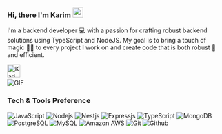 ### Hi, there I'm Karim <img src="https://github.com/TheDudeThatCode/TheDudeThatCode/blob/master/Assets/Hi.gif" width="24px">
I'm a backend developer 💻 with a passion for crafting robust backend solutions using TypeScript and NodeJS. My goal is to bring a touch of magic 🧙‍♂️ to every project I work on and create code that is both robust 💪 and efficient.

<a href="https://www.linkedin.com/in/karim-alaraby">
  <img align="left" alt="Karim Alaraby" width="30px" src="https://img.icons8.com/fluent/48/000000/linkedin.png" />
</a>

<br><br>
  <img align="center" alt="GIF" src="https://media.giphy.com/media/836HiJc7pgzy8iNXCn/giphy.gif" />
<br>

### Tech & Tools Preference

![JavaScript](https://img.shields.io/badge/-JavaScript-black?style=flat-square&logo=javascript)
![Nodejs](https://img.shields.io/badge/-Nodejs-black?style=flat-square&logo=Node.js)
![Nestjs](https://img.shields.io/badge/-nestjs-black?style=flat-square&logo=nestjs)
![Expressjs](https://img.shields.io/badge/-Express.js-787878?style=flat-square&logo=Express)
![TypeScript](https://img.shields.io/badge/-TypeScript-black?style=flat-square&logo=typescript)
![MongoDB](https://img.shields.io/badge/-MongoDB-black?style=flat-square&logo=mongodb)
![PostgreSQL](https://img.shields.io/badge/-PostgreSQL-336791?style=flat-square&logo=postgresql)
![MySQL](https://img.shields.io/badge/-MySQL-336791?style=flat-square&logo=mysql)
![Amazon AWS](https://img.shields.io/badge/Amazon%20AWS-232F3E?style=flat-square&logo=amazon-aws)
![Git](http://img.shields.io/badge/-Git-F1502F?style=flat-square&logo=git)
![Github](http://img.shields.io/badge/-Github-000000?style=flat-square&logo=github)
